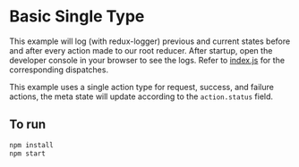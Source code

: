 # Basic Single Type
This example will log (with redux-logger) previous and current states before and after every action made to our root reducer. After startup, open the developer console in your browser to see the logs. Refer to [index.js](index.js#L45) for the corresponding dispatches.

This example uses a single action type for request, success, and failure actions, the meta state will update according to the `action.status` field.

## To run
```sh
npm install
npm start
```
